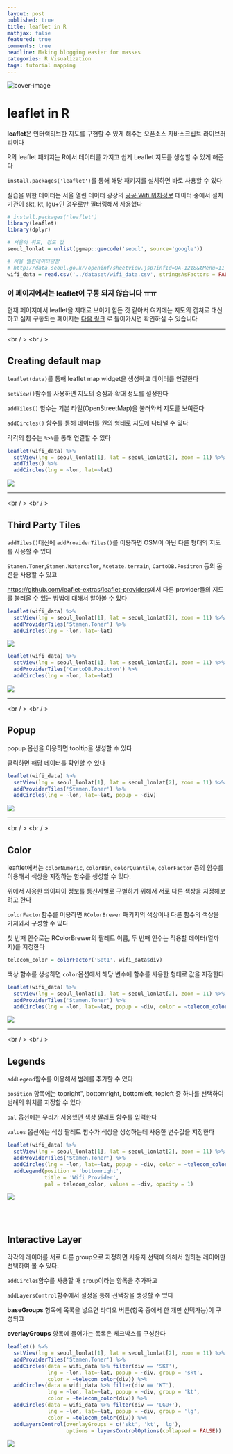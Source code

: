 ```yaml
---
layout: post
published: true
title: leaflet in R
mathjax: false
featured: true
comments: true
headline: Making blogging easier for masses
categories: R Visualization
tags: tutorial mapping
---
```


![cover-image](/images/desk-pen-ruler.jpg)

# leaflet in R

**leaflet**은 인터랙티브한 지도를 구현할 수 있게 해주는 오픈소스 자바스크립트 라이브러리이다

R의 leaflet 패키지는 R에서 데이터를 가지고 쉽게 Leaflet 지도를 생성할 수 있게 해준다

`install.packages('leaflet')`를 통해 해당 패키지를 설치하면 바로 사용할 수 있다

실습을 위한 데이터는 서울 열린 데이터 광장의 [공공 Wifi 위치정보](http://data.seoul.go.kr/openinf/sheetview.jsp?infId=OA-1218&tMenu=11) 데이터 중에서 설치기관이 skt, kt, lgu+인 경우로만 필터링해서 사용했다


```r
# install.packages('leaflet')
library(leaflet)
library(dplyr)
```


```r
# 서울의 위도, 경도 값
seoul_lonlat = unlist(ggmap::geocode('seoul', source='google'))
```


```r
# 서울 열린데이터광장
# http://data.seoul.go.kr/openinf/sheetview.jsp?infId=OA-1218&tMenu=11
wifi_data = read.csv('../dataset/wifi_data.csv', stringsAsFactors = FALSE)
```

### 이 페이지에서는 leaflet이 구동 되지 않습니다 ㅠㅠ
현재 페이지에서 leaflet을 제대로 보이기 힘든 것 같아서 여기에는 지도의 캡쳐로 대신하고 실제 구동되는 페이지는 [다음 링크](http://lumiamitie.github.io/r_tutorial/blog_link/leaflet_in_r.html) 로 들어가시면 확인하실 수 있습니다



---

<br / >
<br / >

## Creating default map

`leaflet(data)`를 통해 leaflet map widget을 생성하고 데이터를 연결한다

`setView()`함수를 사용하면 지도의 중심과 확대 정도를 설정한다

`addTiles()` 함수는 기본 타일(OpenStreetMap)을 불러와서 지도를 보여준다

`addCircles()` 함수를 통해 데이터를 원의 형태로 지도에 나타낼 수 있다

각각의 함수는 `%>%`를 통해 연결할 수 있다


```r
leaflet(wifi_data) %>% 
  setView(lng = seoul_lonlat[1], lat = seoul_lonlat[2], zoom = 11) %>% 
  addTiles() %>% 
  addCircles(lng = ~lon, lat=~lat)
```
![](/images/post_image/leaflet_in_R/leaflet01.PNG)

---

<br / >
<br / >

## Third Party Tiles

`addTiles()`대신에 `addProviderTiles()`를 이용하면 OSM이 아닌 다른 형태의 지도를 사용할 수 있다

`Stamen.Toner`,`Stamen.Watercolor`, `Acetate.terrain`, `CartoDB.Positron` 등의 옵션을 사용할 수 있고

<https://github.com/leaflet-extras/leaflet-providers>에서 다른 provider들의 지도를 불러올 수 있는 방법에 대해서 알아볼 수 있다


```r
leaflet(wifi_data) %>% 
  setView(lng = seoul_lonlat[1], lat = seoul_lonlat[2], zoom = 11) %>% 
  addProviderTiles('Stamen.Toner') %>% 
  addCircles(lng = ~lon, lat=~lat)
```

![](/images/post_image/leaflet_in_R/leaflet02.PNG)


```r
leaflet(wifi_data) %>% 
  setView(lng = seoul_lonlat[1], lat = seoul_lonlat[2], zoom = 11) %>% 
  addProviderTiles('CartoDB.Positron') %>% 
  addCircles(lng = ~lon, lat=~lat)
```

![](/images/post_image/leaflet_in_R/leaflet03.PNG)

---

<br / >
<br / >

## Popup

popup 옵션을 이용하면 tooltip을 생성할 수 있다

클릭하면 해당 데이터를 확인할 수 있다


```r
leaflet(wifi_data) %>% 
  setView(lng = seoul_lonlat[1], lat = seoul_lonlat[2], zoom = 11) %>% 
  addProviderTiles('Stamen.Toner') %>% 
  addCircles(lng = ~lon, lat=~lat, popup = ~div)
```

![](/images/post_image/leaflet_in_R/leaflet04.PNG)

---

<br / >
<br / >

## Color

leaftlet에서는 `colorNumeric`, `colorBin`, `colorQuantile`, `colorFactor` 등의 함수를 이용해서 색상을 지정하는 함수를 생성할 수 있다.

위에서 사용한 와이파이 정보를 통신사별로 구별하기 위해서 서로 다른 색상을 지정해보려고 한다

`colorFactor`함수를 이용하면 `RColorBrewer` 패키지의 색상이나 다른 함수의 색상을 가져와서 구성할 수 있다

첫 번째 인수로는 RColorBrewer의 팔레트 이름, 두 번째 인수는 적용할 데이터(열까지)를 지정한다


```r
telecom_color = colorFactor('Set1', wifi_data$div)
```

색상 함수를 생성하면 `color`옵션에서 해당 변수에 함수를 사용한 형태로 값을 지정한다


```r
leaflet(wifi_data) %>% 
  setView(lng = seoul_lonlat[1], lat = seoul_lonlat[2], zoom = 11) %>% 
  addProviderTiles('Stamen.Toner') %>% 
  addCircles(lng = ~lon, lat=~lat, popup = ~div, color = ~telecom_color(div))
```



![](/images/post_image/leaflet_in_R/leaflet05.PNG)

---

<br / >
<br / >

## Legends

`addLegend`함수를 이용해서 범례를 추가할 수 있다

`position` 항목에는 topright", bottomright, bottomleft, topleft 중 하나를 선택하여 범례의 위치를 지정할 수 있다

`pal` 옵션에는 우리가 사용했던 색상 팔레트 함수를 입력한다

`values` 옵션에는 색상 팔레트 함수가 색상을 생성하는데 사용한 변수값을 지정한다


```r
leaflet(wifi_data) %>% 
  setView(lng = seoul_lonlat[1], lat = seoul_lonlat[2], zoom = 11) %>% 
  addProviderTiles('Stamen.Toner') %>% 
  addCircles(lng = ~lon, lat=~lat, popup = ~div, color = ~telecom_color(div)) %>% 
  addLegend(position = 'bottomright', 
            title = 'Wifi Provider', 
            pal = telecom_color, values = ~div, opacity = 1)
```


![](/images/post_image/leaflet_in_R/leaflet06.PNG)


<br />
<br />

## Interactive Layer

각각의 레이어를 서로 다른 group으로 지정하면 사용자 선택에 의해서 원하는 레이어만 선택하여 볼 수 있다.

`addCircles`함수를 사용할 때 `group`이라는 항목을 추가하고

`addLayersControl`함수에서 설정을 통해 선택창을 생성할 수 있다

**baseGroups** 항목에 목록을 넣으면 라디오 버튼(항목 중에서 한 개만 선택가능)이 구성되고

**overlayGroups** 항목에 들어가는 목록은 체크박스를 구성한다


```r
leaflet() %>% 
  setView(lng = seoul_lonlat[1], lat = seoul_lonlat[2], zoom = 11) %>% 
  addProviderTiles('Stamen.Toner') %>% 
  addCircles(data = wifi_data %>% filter(div == 'SKT'), 
             lng = ~lon, lat=~lat, popup = ~div, group = 'skt', 
             color = ~telecom_color(div)) %>% 
  addCircles(data = wifi_data %>% filter(div == 'KT'), 
             lng = ~lon, lat=~lat, popup = ~div, group = 'kt', 
             color = ~telecom_color(div)) %>% 
  addCircles(data = wifi_data %>% filter(div == 'LGU+'), 
             lng = ~lon, lat=~lat, popup = ~div, group = 'lg', 
             color = ~telecom_color(div)) %>% 
  addLayersControl(overlayGroups = c('skt', 'kt', 'lg'),
                   options = layersControlOptions(collapsed = FALSE))
```

![](/images/post_image/leaflet_in_R/leaflet07.PNG)